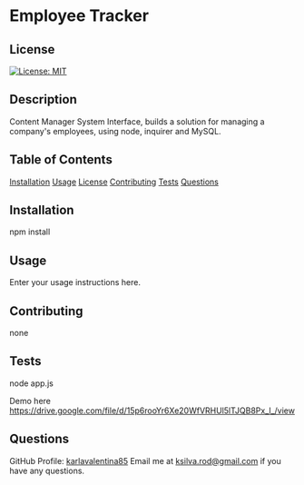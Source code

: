 # Employee Tracker

  ## License
  [![License: MIT](https://img.shields.io/badge/License-MIT-yellow.svg)](https://opensource.org/licenses/MIT)
  
  ## Description
  Content Manager System Interface, builds a solution for managing a company's employees, using node, inquirer and MySQL.

  ## Table of Contents
  [Installation](#Installation)
  [Usage](#Usage)
  [License](#License)
  [Contributing](#Contributing)
  [Tests](#Tests)
  [Questions](#Questions)

  ## Installation
  npm install

  ## Usage
  Enter your usage instructions here.

  ## Contributing
  none

  ## Tests
  node app.js
  
  Demo here https://drive.google.com/file/d/15p6rooYr6Xe20WfVRHUl5lTJQB8Px_l_/view

  ## Questions 
  GitHub Profile: [karlavalentina85](http://github.com/karlavalentina85)
  Email me at ksilva.rod@gmail.com if you have any questions.
  
